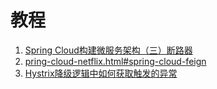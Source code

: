 
# 教程

1. [Spring Cloud构建微服务架构（三）断路器](http://blog.didispace.com/springcloud3/)
2. [pring-cloud-netflix.html#spring-cloud-feign](https://cloud.spring.io/spring-cloud-static/spring-cloud-netflix/1.4.6.RELEASE/single/spring-cloud-netflix.html#spring-cloud-feign)
3. [Hystrix降级逻辑中如何获取触发的异常](http://blog.didispace.com/hystrix-fallback-cause-exception/)